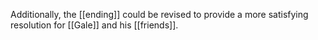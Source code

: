 Additionally, the [[ending]] could be revised to provide a more satisfying resolution for [[Gale]] and his [[friends]].